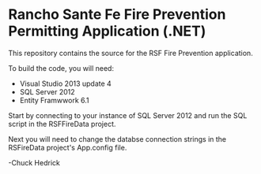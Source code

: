 # Rancho Sante Fe Fire Prevention Permitting Application (.NET)

This repository contains the source for the RSF Fire Prevention application.

To build the code, you will need:

 * Visual Studio 2013 update 4
 * SQL Server 2012
 * Entity Framwwork 6.1

Start by connecting to your instance of SQL Server 2012 and run the SQL script in the RSFFireData project.

Next you will need to change the databse connection strings in the RSFireData project's App.config file.
 
-Chuck Hedrick


